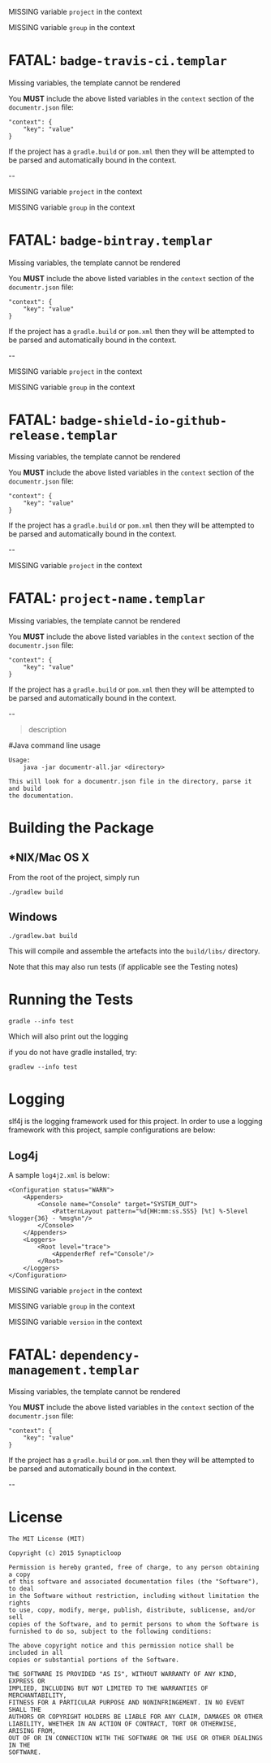 MISSING variable `project` in the context

MISSING variable `group` in the context

# FATAL: `badge-travis-ci.templar`

Missing variables, the template cannot be rendered

You __MUST__ include the above listed variables in the `context` section of the `documentr.json` file:

```
"context": {
	"key": "value"
}
```

If the project has a `gradle.build` or `pom.xml` then they will be attempted to be parsed and automatically bound in the context.

--

MISSING variable `project` in the context

MISSING variable `group` in the context

# FATAL: `badge-bintray.templar`

Missing variables, the template cannot be rendered

You __MUST__ include the above listed variables in the `context` section of the `documentr.json` file:

```
"context": {
	"key": "value"
}
```

If the project has a `gradle.build` or `pom.xml` then they will be attempted to be parsed and automatically bound in the context.

--

MISSING variable `project` in the context

MISSING variable `group` in the context

# FATAL: `badge-shield-io-github-release.templar`

Missing variables, the template cannot be rendered

You __MUST__ include the above listed variables in the `context` section of the `documentr.json` file:

```
"context": {
	"key": "value"
}
```

If the project has a `gradle.build` or `pom.xml` then they will be attempted to be parsed and automatically bound in the context.

--

MISSING variable `project` in the context

# FATAL: `project-name.templar`

Missing variables, the template cannot be rendered

You __MUST__ include the above listed variables in the `context` section of the `documentr.json` file:

```
"context": {
	"key": "value"
}
```

If the project has a `gradle.build` or `pom.xml` then they will be attempted to be parsed and automatically bound in the context.

--



> description


#Java command line usage

```
Usage:
    java -jar documentr-all.jar <directory>

This will look for a documentr.json file in the directory, parse it and build
the documentation.
```
# Building the Package

## *NIX/Mac OS X

From the root of the project, simply run

`./gradlew build`


## Windows

`./gradlew.bat build`


This will compile and assemble the artefacts into the `build/libs/` directory.

Note that this may also run tests (if applicable see the Testing notes)

# Running the Tests

`gradle --info test`

Which will also print out the logging

if you do not have gradle installed, try:

`gradlew --info test`

# Logging

slf4j is the logging framework used for this project.  In order to use a logging framework with this project, sample configurations are below:

## Log4j

A sample `log4j2.xml` is below:

```
<Configuration status="WARN">
	<Appenders>
		<Console name="Console" target="SYSTEM_OUT">
			<PatternLayout pattern="%d{HH:mm:ss.SSS} [%t] %-5level %logger{36} - %msg%n"/>
		</Console>
	</Appenders>
	<Loggers>
		<Root level="trace">
			<AppenderRef ref="Console"/>
		</Root>
	</Loggers>
</Configuration>
```

MISSING variable `project` in the context

MISSING variable `group` in the context

MISSING variable `version` in the context

# FATAL: `dependency-management.templar`

Missing variables, the template cannot be rendered

You __MUST__ include the above listed variables in the `context` section of the `documentr.json` file:

```
"context": {
	"key": "value"
}
```

If the project has a `gradle.build` or `pom.xml` then they will be attempted to be parsed and automatically bound in the context.

--

# License

```
The MIT License (MIT)

Copyright (c) 2015 Synapticloop

Permission is hereby granted, free of charge, to any person obtaining a copy
of this software and associated documentation files (the "Software"), to deal
in the Software without restriction, including without limitation the rights
to use, copy, modify, merge, publish, distribute, sublicense, and/or sell
copies of the Software, and to permit persons to whom the Software is
furnished to do so, subject to the following conditions:

The above copyright notice and this permission notice shall be included in all
copies or substantial portions of the Software.

THE SOFTWARE IS PROVIDED "AS IS", WITHOUT WARRANTY OF ANY KIND, EXPRESS OR
IMPLIED, INCLUDING BUT NOT LIMITED TO THE WARRANTIES OF MERCHANTABILITY,
FITNESS FOR A PARTICULAR PURPOSE AND NONINFRINGEMENT. IN NO EVENT SHALL THE
AUTHORS OR COPYRIGHT HOLDERS BE LIABLE FOR ANY CLAIM, DAMAGES OR OTHER
LIABILITY, WHETHER IN AN ACTION OF CONTRACT, TORT OR OTHERWISE, ARISING FROM,
OUT OF OR IN CONNECTION WITH THE SOFTWARE OR THE USE OR OTHER DEALINGS IN THE
SOFTWARE.
```

